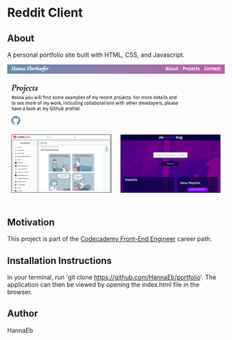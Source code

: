 # Reddit Client

## About

A personal portfolio site built with HTML, CSS, and Javascript.

![](images/screenshot.png)


## Motivation

This project is part of the [Codecademy Front-End Engineer](https://www.codecademy.com/learn/paths/front-end-engineer-career-path) career path.


## Installation Instructions

In your terminal, run 'git clone https://github.com/HannaEb/portfolio'. The application can then be viewed by opening the index.html file in the browser.


## Author

HannaEb
